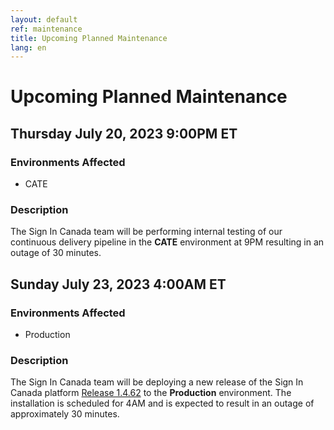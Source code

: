 ```yaml
---
layout: default
ref: maintenance
title: Upcoming Planned Maintenance
lang: en
---
```

# Upcoming Planned Maintenance

## Thursday July 20, 2023 9:00PM ET

### Environments Affected

* CATE

### Description

The Sign In Canada team will be performing internal testing of our continuous delivery pipeline in the 
**CATE** environment at 9PM resulting in an outage of 30 minutes.

## Sunday July 23, 2023 4:00AM ET

### Environments Affected

* Production

### Description

The Sign In Canada team will be deploying a new release of the Sign In Canada platform
[Release 1.4.62](https://github.com/sign-in-canada/Acceptance-Platform/releases/tag/v1.4.62)
to the **Production** environment. The installation is scheduled for 4AM
and is expected to result in an outage of approximately 30 minutes.
